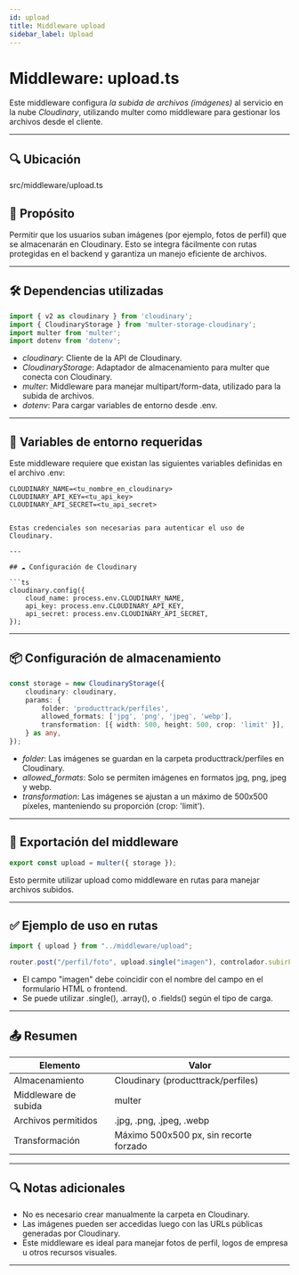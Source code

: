 ```yaml
---
id: upload
title: Middleware upload
sidebar_label: Upload
---
```


#  Middleware: upload.ts

Este middleware configura *la subida de archivos (imágenes)* al servicio en la nube *Cloudinary*, utilizando multer como middleware para gestionar los archivos desde el cliente.

---

## 🔍 Ubicación

src/middleware/upload.ts

## 📌 Propósito

Permitir que los usuarios suban imágenes (por ejemplo, fotos de perfil) que se almacenarán en Cloudinary. Esto se integra fácilmente con rutas protegidas en el backend y garantiza un manejo eficiente de archivos.

---

## 🛠 Dependencias utilizadas

```ts
import { v2 as cloudinary } from 'cloudinary';
import { CloudinaryStorage } from 'multer-storage-cloudinary';
import multer from 'multer';
import dotenv from 'dotenv';
```

* *cloudinary*: Cliente de la API de Cloudinary.
* *CloudinaryStorage*: Adaptador de almacenamiento para multer que conecta con Cloudinary.
* *multer*: Middleware para manejar multipart/form-data, utilizado para la subida de archivos.
* *dotenv*: Para cargar variables de entorno desde .env.

---

## 🔐 Variables de entorno requeridas

Este middleware requiere que existan las siguientes variables definidas en el archivo .env:

```env
CLOUDINARY_NAME=<tu_nombre_en_cloudinary>
CLOUDINARY_API_KEY=<tu_api_key>
CLOUDINARY_API_SECRET=<tu_api_secret>


Estas credenciales son necesarias para autenticar el uso de Cloudinary.

---

## ☁ Configuración de Cloudinary

```ts
cloudinary.config({
    cloud_name: process.env.CLOUDINARY_NAME,
    api_key: process.env.CLOUDINARY_API_KEY,
    api_secret: process.env.CLOUDINARY_API_SECRET,
});
```

---

## 📦 Configuración de almacenamiento

```ts
const storage = new CloudinaryStorage({
    cloudinary: cloudinary,
    params: {
        folder: 'producttrack/perfiles',
        allowed_formats: ['jpg', 'png', 'jpeg', 'webp'],
        transformation: [{ width: 500, height: 500, crop: 'limit' }],
    } as any,
});
```

* *folder*: Las imágenes se guardan en la carpeta producttrack/perfiles en Cloudinary.
* *allowed\_formats*: Solo se permiten imágenes en formatos jpg, png, jpeg y webp.
* *transformation*: Las imágenes se ajustan a un máximo de 500x500 píxeles, manteniendo su proporción (crop: 'limit').

---

## 🧩 Exportación del middleware

```ts
export const upload = multer({ storage });
```

Esto permite utilizar upload como middleware en rutas para manejar archivos subidos.

---

## ✅ Ejemplo de uso en rutas

```ts
import { upload } from "../middleware/upload";

router.post("/perfil/foto", upload.single("imagen"), controlador.subirFoto);
```

* El campo "imagen" debe coincidir con el nombre del campo en el formulario HTML o frontend.
* Se puede utilizar .single(), .array(), o .fields() según el tipo de carga.

---

## 📤 Resumen

| Elemento             | Valor                                  |
| -------------------- | -------------------------------------- |
| Almacenamiento       | Cloudinary (producttrack/perfiles)   |
| Middleware de subida | multer                               |
| Archivos permitidos  | .jpg, .png, .jpeg, .webp       |
| Transformación       | Máximo 500x500 px, sin recorte forzado |

---

## 🔍 Notas adicionales

* No es necesario crear manualmente la carpeta en Cloudinary.
* Las imágenes pueden ser accedidas luego con las URLs públicas generadas por Cloudinary.
* Este middleware es ideal para manejar fotos de perfil, logos de empresa u otros recursos visuales.

---